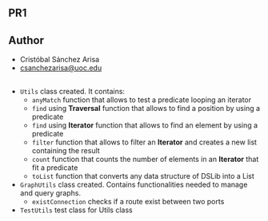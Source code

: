 ## PR1

## Author
- Cristóbal Sánchez Arisa  
- csanchezarisa@uoc.edu

## 
- `Utils` class created. It contains:
  - `anyMatch` function that allows to test a predicate looping an iterator
  - `find` using **Traversal** function that allows to find a position by using a predicate 
  - `find` using **Iterator** function that allows to find an element by using a predicate
  - `filter` function that allows to filter an **Iterator** and creates a new list containing the result
  - `count` function that counts the number of elements in an **Iterator** that fit a predicate
  - `toList` function that converts any data structure of DSLib into a List
- `GraphUtils` class created. Contains functionalities needed to manage and query graphs.
  - `existConnection` checks if a route exist between two ports
- `TestUtils` test class for Utils class